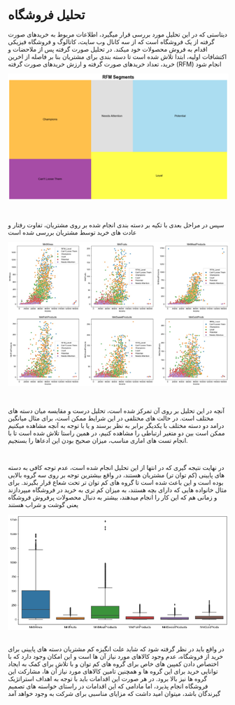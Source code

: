 # تحلیل فروشگاه
دیتاستی که در این تحلیل مورد بررسی قرار میگیرد، اطلاعات مربوط به خریدهای صورت گرفته از یک فروشگاه است که از سه کانال وب سایت، کاتالوگ و فروشگاه فیزیکی اقدام به فروش محصولات خود میکند. در تحلیل صورت گرفته پس از ملاحضات و اکتشافات اولیه، ابتدا تلاش شده است تا دسته بندی برای مشتریان بنا بر فاصله از اخرین خرید، تعداد خریدهای صورت گرفته و ارزش خریدهای صورت گرفته (RFM) انجام شود
<br/>

<p align="center" width="50%">
<img src="https://github.com/soroushgj/Store-Analysis/blob/main/images/seg.PNG">
</p>
<br/>

سپس در مراحل بعدی با تکیه بر دسته بندی انجام شده بر روی مشتریان، تفاوت رفتار و عادت های خرید توسط مشتریان بررسی شده است
<br/>

<p align="center" width="70%">
<img src="https://github.com/soroushgj/Store-Analysis/blob/main/images/income-spent.jpg">
</p>
  
<br/>

آنچه در این تحلیل بر روی آن تمرکز شده است، تحلیل درست و مقایسه میان دسته های مختلف است. در حالت های مختلفی در این شرایط ممکن است، برای مثال میانگین درامد دو دسته مختلف با یکدیگر برابر به نظر برسند و یا با توجه به آنچه مشاهده میکنیم ممکن است بین دو متغیر ارتباطی را مشاهده کنیم، در همین راستا تلاش شده است تا با انجام تست های اماری مناسب، میزان صحیح بودن این ادعاها را بسنجیم.

<br/>

در نهایت نتیجه گیری که در انتها از این تحلیل انجام شده است، عدم توجه کافی به دسته های پایینی (کم توان تر) مشتریان هستند، در واقع بیشترین توجه بر روی  سه گروه بالایی بوده است و این باعث شده است تا گروه های کم توان تر تحت شعاع قرار بگیرند. برای مثال خانواده هایی که دارای بچه هستند، به میزان کم تری به خرید در فروشگاه میپردازند و 
زمانی هم که این کار را انجام میدهند، بیشتر به دنبال محصولات پرفروش فروشگاه یعنی گوشت و شراب هستند
<br/>

<p align="center" width="80%">
<img src="https://github.com/soroushgj/Store-Analysis/blob/main/images/fav.png">
</p>

<br/>
در واقع باید در نظر گرفته شود که شاید علت انگیزه کم مشتریان دسته های پایینی برای خرید از فروشگاه، عدم وجود کالاهای مورد نیاز آن ها است و این امکان وجود دارد که با اختصاص دادن کمپین های خاص برای گروه های کم توان و با تلاش برای کمک به ایجاد توانایی خرید برای این گروه ها و همچنین تامین کالاهای مورد نیاز آن ها، مشارکت این گروه ها نیز بالا برود. در هر صورت این اقدامات باید با توجه به اهداف استراتژیک فروشگاه انجام پذیرد، اما مادامی که این اقدامات در راستای خواسته های تصمیم گیرندگان باشد، میتوان امید داشت که مزایای مناسبی برای شرکت به وجود خواهد آمد
